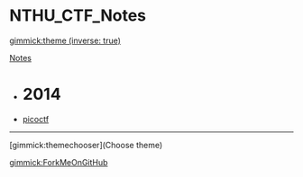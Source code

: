 <!--
  -- Name of your wiki
  -- Do NOT remove the leading `#` character.
  -->

# NTHU\_CTF\_Notes


<!--
  -- Default theme
  -- (Read: http://dynalon.github.io/mdwiki/#!customizing.md#Theme_chooser)
  -->

<!--[gimmick:theme](darkly)-->
[gimmick:theme (inverse: true)](flatly)


<!--
  -- Navigation
  -- (Read: http://dynalon.github.io/mdwiki/#!quickstart.md#Adding_a_navigation)
  -->

[Notes]()
  * # 2014
  * [picoctf](notes/picoctf-2014/picoctf-2014.md)
  - - - -

<!-- A more complex navigation example: ----------------------------------------

[Menu Item 1]()

  * # SubMenu Heading 1
  * [SubMenu Item 1](pages/subitem1.md)
  * [SubMenu Item 2](pages/subitem2.md)
  - - - -
  * # SubMenu Heading 2
  * [SubMenu Item 3](pages/subitem3.md)
  - - - -
  * # SubMenu Heading 3
  * [SubMenu Item 3](pages/subitem3.md)

[Menu Item 2](pages/item2.md)

[Menu Item 3](pages/item3.md)

---------------------------------------------------------------------------- -->

<!--
  -- Change the Language
  -- Could be useful when there's more than one language wiki.
  -->

<!--
[Change the Language]()

  * [English (United States)](/en_US/)
  * [English (United Kingdom)](/en_GB/)
  * [Italian](/it/)
-->

<!--
  -- Let the user choose a theme
  -- (Read: http://dynalon.github.io/mdwiki/#!quickstart.md#Adding_a_navigation)
  -->

[gimmick:themechooser](Choose theme)

<!--
  -- Fork me
  -->

[gimmick:ForkMeOnGitHub](https://github.com/NTHU-CTF-Group/NTHU_CTF_Notes)
